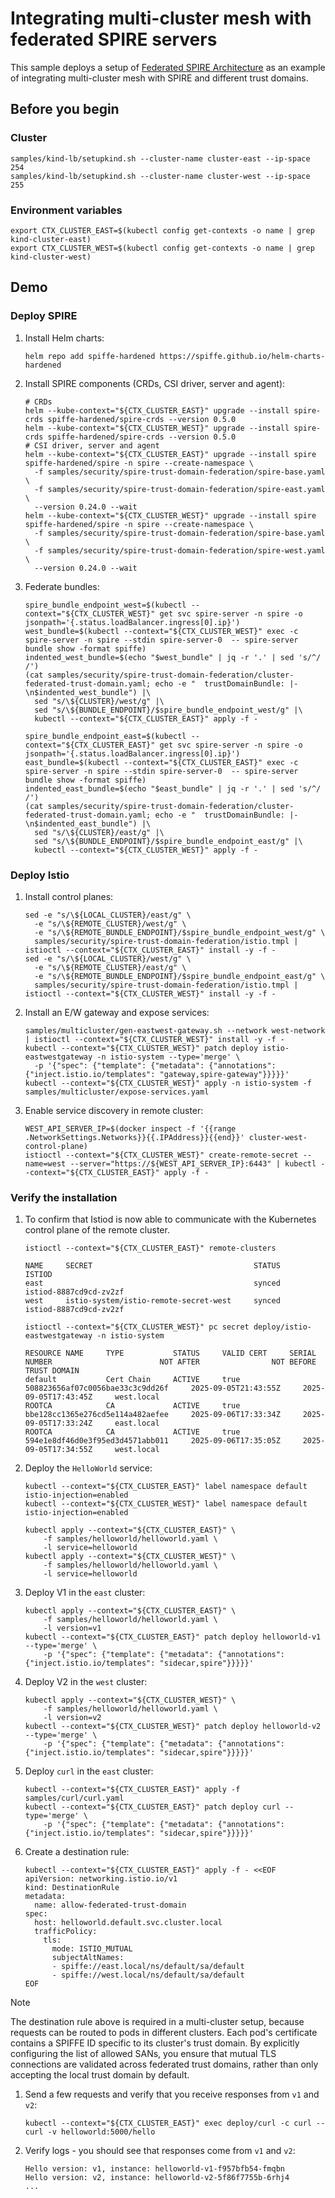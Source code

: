 # Integrating multi-cluster mesh with federated SPIRE servers

This sample deploys a setup of [Federated SPIRE Architecture](https://spiffe.io/docs/latest/architecture/federation/readme/)
as an example of integrating multi-cluster mesh with SPIRE and different trust domains.

## Before you begin

### Cluster

```shell
samples/kind-lb/setupkind.sh --cluster-name cluster-east --ip-space 254
samples/kind-lb/setupkind.sh --cluster-name cluster-west --ip-space 255
```

### Environment variables

```shell
export CTX_CLUSTER_EAST=$(kubectl config get-contexts -o name | grep kind-cluster-east)
export CTX_CLUSTER_WEST=$(kubectl config get-contexts -o name | grep kind-cluster-west)
```

## Demo

### Deploy SPIRE

1. Install Helm charts:

   ```shell
   helm repo add spiffe-hardened https://spiffe.github.io/helm-charts-hardened
   ```

1. Install SPIRE components (CRDs, CSI driver, server and agent):

   ```shell
   # CRDs
   helm --kube-context="${CTX_CLUSTER_EAST}" upgrade --install spire-crds spiffe-hardened/spire-crds --version 0.5.0
   helm --kube-context="${CTX_CLUSTER_WEST}" upgrade --install spire-crds spiffe-hardened/spire-crds --version 0.5.0
   # CSI driver, server and agent
   helm --kube-context="${CTX_CLUSTER_EAST}" upgrade --install spire spiffe-hardened/spire -n spire --create-namespace \
     -f samples/security/spire-trust-domain-federation/spire-base.yaml \
     -f samples/security/spire-trust-domain-federation/spire-east.yaml \
     --version 0.24.0 --wait
   helm --kube-context="${CTX_CLUSTER_WEST}" upgrade --install spire spiffe-hardened/spire -n spire --create-namespace \
     -f samples/security/spire-trust-domain-federation/spire-base.yaml \
     -f samples/security/spire-trust-domain-federation/spire-west.yaml \
     --version 0.24.0 --wait
   ```

1. Federate bundles:

   ```shell
   spire_bundle_endpoint_west=$(kubectl --context="${CTX_CLUSTER_WEST}" get svc spire-server -n spire -o jsonpath='{.status.loadBalancer.ingress[0].ip}')
   west_bundle=$(kubectl --context="${CTX_CLUSTER_WEST}" exec -c spire-server -n spire --stdin spire-server-0  -- spire-server bundle show -format spiffe)
   indented_west_bundle=$(echo "$west_bundle" | jq -r '.' | sed 's/^/    /')
   (cat samples/security/spire-trust-domain-federation/cluster-federated-trust-domain.yaml; echo -e "  trustDomainBundle: |-\n$indented_west_bundle") |\
     sed "s/\${CLUSTER}/west/g" |\
     sed "s/\${BUNDLE_ENDPOINT}/$spire_bundle_endpoint_west/g" |\
     kubectl --context="${CTX_CLUSTER_EAST}" apply -f -
   ```

   ```shell
   spire_bundle_endpoint_east=$(kubectl --context="${CTX_CLUSTER_EAST}" get svc spire-server -n spire -o jsonpath='{.status.loadBalancer.ingress[0].ip}')
   east_bundle=$(kubectl --context="${CTX_CLUSTER_EAST}" exec -c spire-server -n spire --stdin spire-server-0  -- spire-server bundle show -format spiffe)
   indented_east_bundle=$(echo "$east_bundle" | jq -r '.' | sed 's/^/    /')
   (cat samples/security/spire-trust-domain-federation/cluster-federated-trust-domain.yaml; echo -e "  trustDomainBundle: |-\n$indented_east_bundle") |\
     sed "s/\${CLUSTER}/east/g" |\
     sed "s/\${BUNDLE_ENDPOINT}/$spire_bundle_endpoint_east/g" |\
     kubectl --context="${CTX_CLUSTER_WEST}" apply -f -
   ```

### Deploy Istio

1. Install control planes:

   ```shell
   sed -e "s/\${LOCAL_CLUSTER}/east/g" \
     -e "s/\${REMOTE_CLUSTER}/west/g" \
     -e "s/\${REMOTE_BUNDLE_ENDPOINT}/$spire_bundle_endpoint_west/g" \
     samples/security/spire-trust-domain-federation/istio.tmpl | istioctl --context="${CTX_CLUSTER_EAST}" install -y -f -
   sed -e "s/\${LOCAL_CLUSTER}/west/g" \
     -e "s/\${REMOTE_CLUSTER}/east/g" \
     -e "s/\${REMOTE_BUNDLE_ENDPOINT}/$spire_bundle_endpoint_east/g" \
     samples/security/spire-trust-domain-federation/istio.tmpl | istioctl --context="${CTX_CLUSTER_WEST}" install -y -f -
   ```

1. Install an E/W gateway and expose services:

   ```shell
   samples/multicluster/gen-eastwest-gateway.sh --network west-network | istioctl --context="${CTX_CLUSTER_WEST}" install -y -f -
   kubectl --context="${CTX_CLUSTER_WEST}" patch deploy istio-eastwestgateway -n istio-system --type='merge' \
     -p '{"spec": {"template": {"metadata": {"annotations": {"inject.istio.io/templates": "gateway,spire-gateway"}}}}}'
   kubectl --context="${CTX_CLUSTER_WEST}" apply -n istio-system -f samples/multicluster/expose-services.yaml
   ```

1. Enable service discovery in remote cluster:

   ```shell
   WEST_API_SERVER_IP=$(docker inspect -f '{{range .NetworkSettings.Networks}}{{.IPAddress}}{{end}}' cluster-west-control-plane)
   istioctl --context="${CTX_CLUSTER_WEST}" create-remote-secret --name=west --server="https://${WEST_API_SERVER_IP}:6443" | kubectl --context="${CTX_CLUSTER_EAST}" apply -f -
   ```

### Verify the installation

1. To confirm that Istiod is now able to communicate with the Kubernetes control plane of the remote cluster.

   ```shell
   istioctl --context="${CTX_CLUSTER_EAST}" remote-clusters
   ```

   ```text
   NAME     SECRET                                    STATUS     ISTIOD
   east                                               synced     istiod-8887cd9cd-zv2zf
   west     istio-system/istio-remote-secret-west     synced     istiod-8887cd9cd-zv2zf
   ```

   ```shell
   istioctl --context="${CTX_CLUSTER_WEST}" pc secret deploy/istio-eastwestgateway -n istio-system
   ```

   ```text
   RESOURCE NAME     TYPE           STATUS     VALID CERT     SERIAL NUMBER                        NOT AFTER                NOT BEFORE               TRUST DOMAIN
   default           Cert Chain     ACTIVE     true           508823656af07c0056bae33c3c9dd26f     2025-09-05T21:43:55Z     2025-09-05T17:43:45Z     west.local
   ROOTCA            CA             ACTIVE     true           bbe128cc1365e276cd5e114a482aefee     2025-09-06T17:33:34Z     2025-09-05T17:33:24Z     east.local
   ROOTCA            CA             ACTIVE     true           594e1e8df46d0e3f95ed3d4571abb011     2025-09-06T17:35:05Z     2025-09-05T17:34:55Z     west.local
   ```

1. Deploy the `HelloWorld` service:

   ```shell
   kubectl --context="${CTX_CLUSTER_EAST}" label namespace default istio-injection=enabled
   kubectl --context="${CTX_CLUSTER_WEST}" label namespace default istio-injection=enabled
   ```

   ```shell
   kubectl apply --context="${CTX_CLUSTER_EAST}" \
       -f samples/helloworld/helloworld.yaml \
       -l service=helloworld
   kubectl apply --context="${CTX_CLUSTER_WEST}" \
       -f samples/helloworld/helloworld.yaml \
       -l service=helloworld
   ```

1. Deploy V1 in the `east` cluster:

   ```shell
   kubectl apply --context="${CTX_CLUSTER_EAST}" \
       -f samples/helloworld/helloworld.yaml \
       -l version=v1
   kubectl --context="${CTX_CLUSTER_EAST}" patch deploy helloworld-v1 --type='merge' \
       -p '{"spec": {"template": {"metadata": {"annotations": {"inject.istio.io/templates": "sidecar,spire"}}}}}'
   ```

1. Deploy V2 in the `west` cluster:

   ```shell
   kubectl apply --context="${CTX_CLUSTER_WEST}" \
       -f samples/helloworld/helloworld.yaml \
       -l version=v2
   kubectl --context="${CTX_CLUSTER_WEST}" patch deploy helloworld-v2 --type='merge' \
       -p '{"spec": {"template": {"metadata": {"annotations": {"inject.istio.io/templates": "sidecar,spire"}}}}}'
   ```

1. Deploy `curl` in the `east` cluster:

   ```shell
   kubectl --context="${CTX_CLUSTER_EAST}" apply -f samples/curl/curl.yaml
   kubectl --context="${CTX_CLUSTER_EAST}" patch deploy curl --type='merge' \
       -p '{"spec": {"template": {"metadata": {"annotations": {"inject.istio.io/templates": "sidecar,spire"}}}}}'
   ```

1. Create a destination rule:

   ```shell
   kubectl --context="${CTX_CLUSTER_EAST}" apply -f - <<EOF
   apiVersion: networking.istio.io/v1
   kind: DestinationRule
   metadata:
     name: allow-federated-trust-domain
   spec:
     host: helloworld.default.svc.cluster.local
     trafficPolicy:
       tls:
         mode: ISTIO_MUTUAL
         subjectAltNames:
         - spiffe://east.local/ns/default/sa/default
         - spiffe://west.local/ns/default/sa/default
   EOF
   ```

> [!NOTE]
> The destination rule above is required in a multi-cluster setup,
> because requests can be routed to pods in different clusters.
> Each pod's certificate contains a SPIFFE ID specific to its cluster's trust
> domain. By explicitly configuring the list of allowed SANs,
> you ensure that mutual TLS connections are validated across federated trust
> domains, rather than only accepting the local trust domain by default.

1. Send a few requests and verify that you receive responses from `v1` and `v2`:

   ```shell
   kubectl --context="${CTX_CLUSTER_EAST}" exec deploy/curl -c curl -- curl -v helloworld:5000/hello
   ```

1. Verify logs - you should see that responses come from `v1` and `v2`:

   ```text
   Hello version: v1, instance: helloworld-v1-f957bfb54-fmqbn
   Hello version: v2, instance: helloworld-v2-5f86f7755b-6rhj4
   ...
   ```
